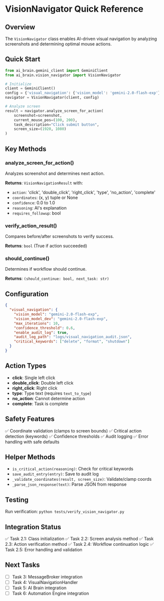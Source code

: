 # VisionNavigator Quick Reference

## Overview

The `VisionNavigator` class enables AI-driven visual navigation by analyzing screenshots and determining optimal mouse actions.

## Quick Start

```python
from ai_brain.gemini_client import GeminiClient
from ai_brain.vision_navigator import VisionNavigator

# Initialize
client = GeminiClient()
config = {'visual_navigation': {'vision_model': 'gemini-2.0-flash-exp'}}
navigator = VisionNavigator(client, config)

# Analyze screen
result = navigator.analyze_screen_for_action(
    screenshot=screenshot,
    current_mouse_pos=(100, 200),
    task_description="Click submit button",
    screen_size=(1920, 1080)
)
```

## Key Methods

### analyze_screen_for_action()
Analyzes screenshot and determines next action.

**Returns**: `VisionNavigationResult` with:
- `action`: 'click', 'double_click', 'right_click', 'type', 'no_action', 'complete'
- `coordinates`: (x, y) tuple or None
- `confidence`: 0.0 to 1.0
- `reasoning`: AI's explanation
- `requires_followup`: bool

### verify_action_result()
Compares before/after screenshots to verify success.

**Returns**: `bool` (True if action succeeded)

### should_continue()
Determines if workflow should continue.

**Returns**: `(should_continue: bool, next_task: str)`

## Configuration

```json
{
  "visual_navigation": {
    "vision_model": "gemini-2.0-flash-exp",
    "vision_model_dev": "gemini-2.0-flash-exp",
    "max_iterations": 10,
    "confidence_threshold": 0.6,
    "enable_audit_log": true,
    "audit_log_path": "logs/visual_navigation_audit.json",
    "critical_keywords": ["delete", "format", "shutdown"]
  }
}
```

## Action Types

- **click**: Single left click
- **double_click**: Double left click
- **right_click**: Right click
- **type**: Type text (requires `text_to_type`)
- **no_action**: Cannot determine action
- **complete**: Task is complete

## Safety Features

✅ Coordinate validation (clamps to screen bounds)
✅ Critical action detection (keywords)
✅ Confidence thresholds
✅ Audit logging
✅ Error handling with safe defaults

## Helper Methods

- `is_critical_action(reasoning)`: Check for critical keywords
- `save_audit_entry(entry)`: Save to audit log
- `_validate_coordinates(result, screen_size)`: Validate/clamp coords
- `_parse_json_response(text)`: Parse JSON from response

## Testing

Run verification: `python tests/verify_vision_navigator.py`

## Integration Status

✅ Task 2.1: Class initialization
✅ Task 2.2: Screen analysis method
✅ Task 2.3: Action verification method
✅ Task 2.4: Workflow continuation logic
✅ Task 2.5: Error handling and validation

## Next Tasks

- [ ] Task 3: MessageBroker integration
- [ ] Task 4: VisualNavigationHandler
- [ ] Task 5: AI Brain integration
- [ ] Task 6: Automation Engine integration
